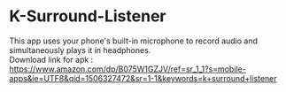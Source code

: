 # K-Surround-Listener <br> 
This app uses your phone's built-in microphone to record audio and simultaneously plays it in headphones.<br>
Download link for apk : 
https://www.amazon.com/dp/B075W1GZJV/ref=sr_1_1?s=mobile-apps&ie=UTF8&qid=1506327472&sr=1-1&keywords=k+surround+listener <br>

